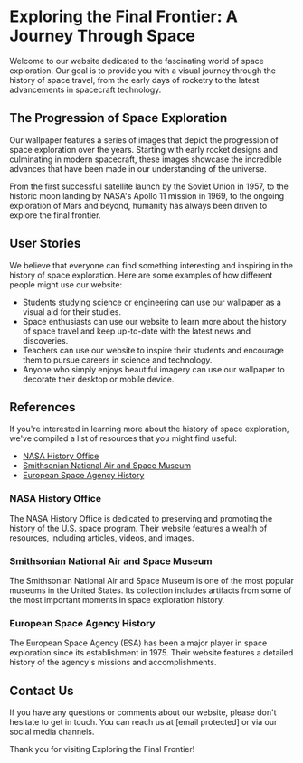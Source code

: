 <!--
Write me content for website with wallpaper which alt text is:

"A series of images depicting the progression of space exploration, from early rockets to modern spacecraft."

The name/title of the page should not be 1:1 copy of the alt text but rather a real content of the website which is using this wallpaper.

- Use markdown format 
- Start with the heading
- The content should look like a real website 
- Include real sections like references, contact, user stories, etc. use things relevant to the page purpose.
- Feel free to use structure like headings, bullets, numbering, blockquotes, paragraphs, horizontal lines, etc.
- You can use formatting like bold or _italic_
- You can include UTF-8 emojis
- Links should be only #hash anchors (and you can refer to the document itself)
- Do not include images
-->

<!--font:Montserrat-->

# Exploring the Final Frontier: A Journey Through Space

Welcome to our website dedicated to the fascinating world of space exploration. Our goal is to provide you with a visual journey through the history of space travel, from the early days of rocketry to the latest advancements in spacecraft technology.

## The Progression of Space Exploration

Our wallpaper features a series of images that depict the progression of space exploration over the years. Starting with early rocket designs and culminating in modern spacecraft, these images showcase the incredible advances that have been made in our understanding of the universe.

From the first successful satellite launch by the Soviet Union in 1957, to the historic moon landing by NASA's Apollo 11 mission in 1969, to the ongoing exploration of Mars and beyond, humanity has always been driven to explore the final frontier.

## User Stories

We believe that everyone can find something interesting and inspiring in the history of space exploration. Here are some examples of how different people might use our website:

- Students studying science or engineering can use our wallpaper as a visual aid for their studies.
- Space enthusiasts can use our website to learn more about the history of space travel and keep up-to-date with the latest news and discoveries.
- Teachers can use our website to inspire their students and encourage them to pursue careers in science and technology.
- Anyone who simply enjoys beautiful imagery can use our wallpaper to decorate their desktop or mobile device.

## References

If you're interested in learning more about the history of space exploration, we've compiled a list of resources that you might find useful:

- [NASA History Office](#nasa-history-office)
- [Smithsonian National Air and Space Museum](#smithsonian-national-air-and-space-museum)
- [European Space Agency History](#european-space-agency-history)

### NASA History Office

The NASA History Office is dedicated to preserving and promoting the history of the U.S. space program. Their website features a wealth of resources, including articles, videos, and images.

### Smithsonian National Air and Space Museum

The Smithsonian National Air and Space Museum is one of the most popular museums in the United States. Its collection includes artifacts from some of the most important moments in space exploration history.

### European Space Agency History

The European Space Agency (ESA) has been a major player in space exploration since its establishment in 1975. Their website features a detailed history of the agency's missions and accomplishments.

## Contact Us

If you have any questions or comments about our website, please don't hesitate to get in touch. You can reach us at [email protected] or via our social media channels.

Thank you for visiting Exploring the Final Frontier!
